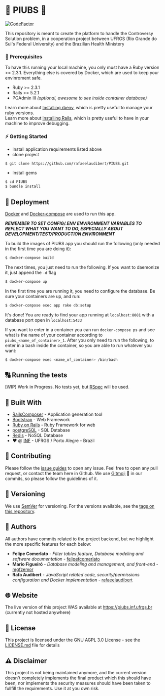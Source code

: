 # :hospital: PIUBS :hospital: 

[![CodeFactor](https://www.codefactor.io/repository/github/rafaeelaudibert/piubs/badge/master)](https://www.codefactor.io/repository/github/rafaeelaudibert/piubs/overview/master)

This repository is meant to create the platform to handle the Controversy Solution problem, in a cooperation project between UFRGS (Rio Grande do Sul's Federal University) and the Brazilian Health Ministery

### :floppy_disk: Prerequisites
To have this running your local machine, you only must have a Ruby version >= 2.3.1. Everything else is covered by Docker, which are used to keep your envinroment safe.

* Ruby >= 2.3.1
* Rails >= 5.2.1
* PGAdmin III *(optional, awesome to see inside container database)*

Learn more about [Installing rbenv](https://github.com/rbenv/rbenv), which is pretty useful to manage your ruby versions.  
Learn more about [Installing Rails](https://rubyonrails.org/), which is pretty useful to have in your machine to improve debugging.

### :zap: Getting Started
- Install application requirements listed above
- clone project

```bash
$ git clone https://github.com/rafaeelaudibert/PIUBS.git
```

- Install gems

```bash
$ cd PIUBS
$ bundle install
```

## :whale: Deployment
[Docker](https://www.docker.com/) and [Docker-compose](https://docs.docker.com/compose/) are used to run this app.

***REMEMBER TO SET CONFIG/.ENV ENVIRONMENT VARIABLES TO REFLECT WHAT YOU WANT TO DO, ESPECIALLY ABOUT DEVELOPMENT/TEST/PRODUCTION ENVIRONMENT***

To build the images of PIUBS app you should run the following (only needed in the first time you are doing it):

```bash
$ docker-compose build
```

The next times, you just need to run the following. If you want to daemonize it, just append the `-d` flag
```bash
$ docker-compose up
```

In the first time you are running it, you need to configure the database. Be sure your containers are up, and run:
```bash
$ docker-compose exec app rake db:setup
```

It's done! You are ready to find your app running at `localhost:8081` with a database port open in `localhost:5433`

If you want to enter in a container you can run `docker-compose ps` and see what is the name of your container according to `piubs_<name_of_container>_1`. After you only need to run the following, to enter in a bash inside the container, so you are able to run whatever you want:
```bash
$ docker-compose exec <name_of_container> /bin/bash
```


## :capital_abcd: Running the tests
[WIP] Work in Progress. No tests yet, but [RSpec](https://github.com/rspec/rspec-rails) will be used.



## :train: Built With
* [RailsComposer](https://github.com/RailsApps/rails-composer) - Application generation tool
* [Bootstrap](https://getbootstrap.com/) - Web Framework
* [Ruby on Rails](https://rubyonrails.org/) - Ruby Framework for web
* [postgreSQL](https://www.postgresql.org/) - SQL Database
* [Redis](https://redis.io/) - NoSQL Database
* :heart: @ [INF](www.inf.ufrgs.br) - UFRGS / Porto Alegre - Brazil

## :muscle: Contributing
Please follow the [issue guides](https://github.com/rafaeelaudibert/PIUBS/issues/new/choose) to open any issue.
Feel free to open any pull request, or contact the team here in Github.
We use [Gitmoji](https://gitmoji.carloscuesta.me/) :tada: in our commits, so please follow the guidelines of it.

## :1234: Versioning
We use [SemVer](http://semver.org/) for versioning. For the versions available, see the [tags on this repository](https://github.com/your/project/tags).

## :construction_worker: Authors
All authors have commits related to the project backend, but we highlight the more specific features for each below:
* **Felipe Comerlato** - *Filter tables feature, Database modeling and software documentation* - [felipefcomerlato](https://github.com/felipefcomerlato)
* **Mario Figueiró** - *Database modeling and management, and front-end* - [mgfzemor](https://github.com/mgfzemor)
* **Rafa Audibert** - *JavaScript related code, security/permissions configuration and Docker implementation* - [rafaeelaudibert](https://github.com/rafaeelaudibert)

## :globe_with_meridians: Website
The live version of this project WAS available at https://piubs.inf.ufrgs.br (currently not hosted anywhere)

## :page_facing_up: License
This project is licensed under the GNU AGPL 3.0 License - see the [LICENSE.md](LICENSE) file for details

## :warning: Disclaimer
This project is not being maintained anymore, and the current version doesn't completely implements the final product which this should have been, nor implements the security measures should have been taken to fullfill the requirements. Use it at you own risk.
